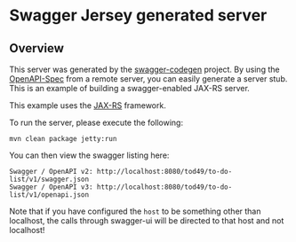 # Swagger Jersey generated server

## Overview
This server was generated by the [swagger-codegen](https://github.com/swagger-api/swagger-codegen) project. By using the 
[OpenAPI-Spec](https://github.com/swagger-api/swagger-core/wiki) from a remote server, you can easily generate a server stub.  This
is an example of building a swagger-enabled JAX-RS server.

This example uses the [JAX-RS](https://jax-rs-spec.java.net/) framework.

To run the server, please execute the following:

```
mvn clean package jetty:run
```

You can then view the swagger listing here:

```
Swagger / OpenAPI v2: http://localhost:8080/tod49/to-do-list/v1/swagger.json
Swagger / OpenAPI v3: http://localhost:8080/tod49/to-do-list/v1/openapi.json
```

Note that if you have configured the `host` to be something other than localhost, the calls through
swagger-ui will be directed to that host and not localhost!